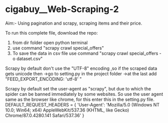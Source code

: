 # cigabuy__Web-Scraping-2

Aim:- Using pagination and scrapy, scraping items and their price.

To run this complete file, download the repo:
1. from dir folder open python terminal
2. use command "scrapy crawl special_offers"
3. To save the data in csv file use command "scrapy crawl special_offers -o dataset.csv"


Scrapy by default don't use the "UTF-8" encoding ,so if the scraped data gets unicode then 
->go to setting.py in the project folder
->at the last add "FEED_EXPORT_ENCODING: 'utf-8' "


Scrapy by default set the user-agent as "scrapy", but due to which the spider can be banned immediately by some websites.
So use the user agent same as the browser like chrome, for this enter this in the setting.py file.
DEFAULT_REQUEST_HEADERS = {
    'User-Agent': 'Mozilla/5.0 (Windows NT 10.0; Win64; x64) AppleWebKit/537.36 (KHTML, like Gecko) Chrome/87.0.4280.141 Safari/537.36'
   }
